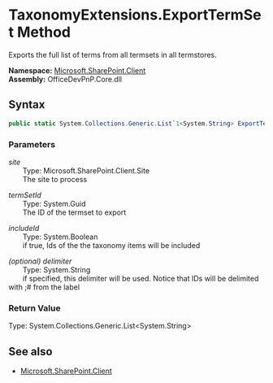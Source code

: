# TaxonomyExtensions.ExportTermSet Method  
Exports the full list of terms from all termsets in all termstores.  

**Namespace:** [Microsoft.SharePoint.Client](Microsoft.SharePoint.Client.md)  
**Assembly:** OfficeDevPnP.Core.dll  
## Syntax
```C#
public static System.Collections.Generic.List`1<System.String> ExportTermSet(Site site, Guid termSetId, Boolean includeId, String delimiter)
```
### Parameters
*site*  
&emsp;&emsp;Type: Microsoft.SharePoint.Client.Site  
&emsp;&emsp;The site to process  
  
*termSetId*  
&emsp;&emsp;Type: System.Guid  
&emsp;&emsp;The ID of the termset to export  
  
*includeId*  
&emsp;&emsp;Type: System.Boolean  
&emsp;&emsp;if true, Ids of the the taxonomy items will be included  
  
*(optional) delimiter*  
&emsp;&emsp;Type: System.String  
&emsp;&emsp;if specified, this delimiter will be used. Notice that IDs will be delimited with ;# from the label  
  
### Return Value
Type: System.Collections.Generic.List<System.String>  


## See also
- [Microsoft.SharePoint.Client](Microsoft.SharePoint.Client.md)
